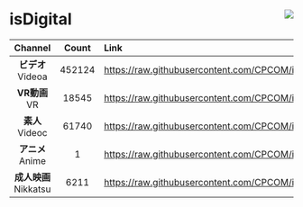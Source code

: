 # isDigital <img align="right" src="https://img.shields.io/github/last-commit/CPCOM/isDigital"/>  
  
| Channel | Count | Link |  
| :-----: | :---: | :--- |  
|**ビデオ**<br />Videoa | 452124 | https://raw.githubusercontent.com/CPCOM/isDigital/main/Videoa.txt |  
|**VR動画**<br />VR | 18545 | https://raw.githubusercontent.com/CPCOM/isDigital/main/VR.txt |  
|**素人**<br />Videoc | 61740 | https://raw.githubusercontent.com/CPCOM/isDigital/main/Videoc.txt |  
|**アニメ**<br />Anime | 1 | https://raw.githubusercontent.com/CPCOM/isDigital/main/Anime.txt |  
|**成人映画**<br />Nikkatsu | 6211 | https://raw.githubusercontent.com/CPCOM/isDigital/main/Nikkatsu.txt |  